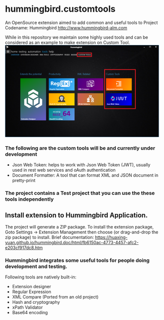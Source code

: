 # hummingbird.customtools
An OpenSource extension aimed to add common and useful tools to Project Codename: Hummingbird
http://www.hummingbird-alm.com

While in this repository we maintain some highly used tools and can be considered as an example to make extension on Custom Tool.
![Tool](tool.png)

### The following are the custom tools will be and currently under development
* Json Web Token: helps to work with Json Web Token (JWT), usually used in rest web services and oAuth authentication
* Document Formatter: A tool that can format XML and JSON document in pretty-print 

### The project contains a Test project that you can use the these tools independently 

## Install extension to Hummingbird Application.
The project will generate a ZIP package. To install the extension package, Goto Settings -> Extension Management
then choose (or drag-and-drop the zip package) to install.
Brief documentation: https://huaxing-yuan.github.io/hummingbird.doc/html/fb6150ac-4773-4457-afc2-e203cf917dc8.htm

### Hummingbird integrates some useful tools for people doing development and testing.
Following tools are natively built-in:
* Extension designer
* Regular Expression
* XML Compare (Ported from an old project)
* Hash and cryptography
* xPath Validator
* Base64 encoding

